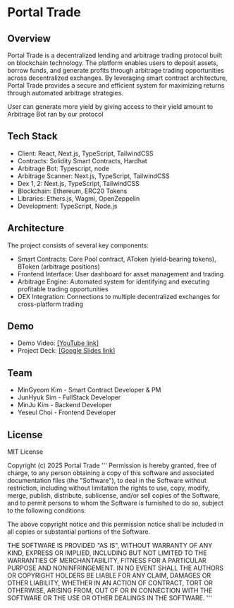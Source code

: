 # Portal Trade

## Overview
Portal Trade is a decentralized lending and arbitrage trading protocol built on blockchain technology. The platform enables users to deposit assets, borrow funds, and generate profits through arbitrage trading opportunities across decentralized exchanges. By leveraging smart contract architecture, Portal Trade provides a secure and efficient system for maximizing returns through automated arbitrage strategies.

User can generate more yield by giving access to their yield amount to Arbitrage Bot ran by our protocol
## Tech Stack
- Client: React, Next.js, TypeScript, TailwindCSS
- Contracts: Solidity Smart Contracts, Hardhat
- Arbitrage Bot: Typescript, node
- Arbitrage Scanner: Next.js, TypeScript, TailwindCSS
- Dex 1, 2: Next.js, TypeScript, TailwindCSS
- Blockchain: Ethereum, ERC20 Tokens
- Libraries: Ethers.js, Wagmi, OpenZeppelin
- Development: TypeScript, Node.js

## Architecture
The project consists of several key components:
- Smart Contracts: Core Pool contract, AToken (yield-bearing tokens), BToken (arbitrage positions)
- Frontend Interface: User dashboard for asset management and trading
- Arbitrage Engine: Automated system for identifying and executing profitable trading opportunities
- DEX Integration: Connections to multiple decentralized exchanges for cross-platform trading

## Demo
- Demo Video: [[YouTube link]](https://www.youtube.com/watch?v=ooxifScF9Zc)
- Project Deck: [[Google Slides link]](https://drive.google.com/file/d/1igcPUUDUXbiZHws3NbrTPpWyU7SIxC_1/view?usp=sharing)

## Team
- MinGyeom Kim - Smart Contract Developer & PM
- JunHyuk Sim - FullStack Developer
- MinJu Kim - Backend Developer
- Yeseul Choi - Frontend Developer

## License
MIT License

Copyright (c) 2025 Portal Trade
'''
Permission is hereby granted, free of charge, to any person obtaining a copy
of this software and associated documentation files (the "Software"), to deal
in the Software without restriction, including without limitation the rights
to use, copy, modify, merge, publish, distribute, sublicense, and/or sell
copies of the Software, and to permit persons to whom the Software is
furnished to do so, subject to the following conditions:

The above copyright notice and this permission notice shall be included in all
copies or substantial portions of the Software.

THE SOFTWARE IS PROVIDED "AS IS", WITHOUT WARRANTY OF ANY KIND, EXPRESS OR
IMPLIED, INCLUDING BUT NOT LIMITED TO THE WARRANTIES OF MERCHANTABILITY,
FITNESS FOR A PARTICULAR PURPOSE AND NONINFRINGEMENT. IN NO EVENT SHALL THE
AUTHORS OR COPYRIGHT HOLDERS BE LIABLE FOR ANY CLAIM, DAMAGES OR OTHER
LIABILITY, WHETHER IN AN ACTION OF CONTRACT, TORT OR OTHERWISE, ARISING FROM,
OUT OF OR IN CONNECTION WITH THE SOFTWARE OR THE USE OR OTHER DEALINGS IN THE
SOFTWARE.
'''
